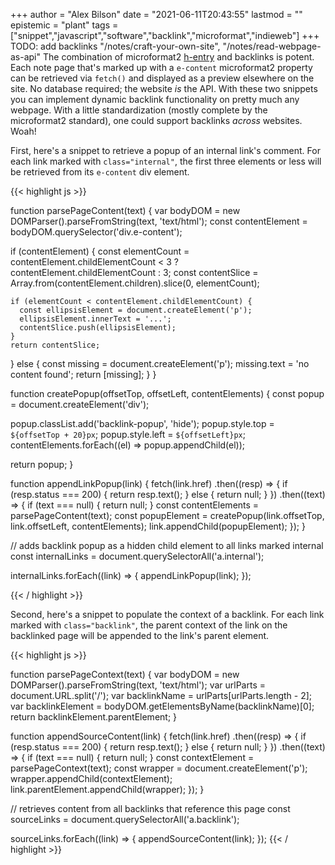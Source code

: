 +++
author = "Alex Bilson"
date = "2021-06-11T20:43:55"
lastmod = ""
epistemic = "plant"
tags = ["snippet","javascript","software","backlink","microformat","indieweb"]
+++
TODO: add backlinks "/notes/craft-your-own-site", "/notes/read-webpage-as-api"
The combination of microformat2 [h-entry](http://microformats.org/wiki/h-entry) and backlinks is potent. Each note page that's marked up with a `e-content` microformat2 property can be retrieved via `fetch()` and displayed as a preview elsewhere on the site. No database required; the website _is_ the API. With these two snippets you can implement dynamic backlink functionality on pretty much any webpage. With a little standardization (mostly complete by the microformat2 standard), one could support backlinks _across_ websites. Woah!

First, here's a snippet to retrieve a popup of an internal link's comment. For each link marked with `class="internal"`, the first three elements or less will be retrieved from its `e-content` div element.

{{< highlight js >}}

function parsePageContent(text) {
  var bodyDOM = new DOMParser().parseFromString(text, 'text/html');
  const contentElement = bodyDOM.querySelector('div.e-content');

  if (contentElement) {
    const elementCount = contentElement.childElementCount < 3 ? contentElement.childElementCount : 3;
    const contentSlice = Array.from(contentElement.children).slice(0, elementCount);

    if (elementCount < contentElement.childElementCount) {
      const ellipsisElement = document.createElement('p');
      ellipsisElement.innerText = '...';
      contentSlice.push(ellipsisElement);
    }
    return contentSlice;

  } else {
    const missing = document.createElement('p');
    missing.text = 'no content found';
    return [missing];
  }
}

function createPopup(offsetTop, offsetLeft, contentElements) {
  const popup = document.createElement('div');

  popup.classList.add('backlink-popup', 'hide');
  popup.style.top = `${offsetTop + 20}px`;
  popup.style.left = `${offsetLeft}px`;
  contentElements.forEach((el) => popup.appendChild(el));

  return popup;
}

function appendLinkPopup(link) {
  fetch(link.href)
    .then((resp) => {
      if (resp.status === 200) {
        return resp.text();
      } else {
        return null;
      }
    })
    .then((text) => {
      if (text === null) { return null; }
      const contentElements = parsePageContent(text);
      const popupElement = createPopup(link.offsetTop, link.offsetLeft, contentElements);
      link.appendChild(popupElement);
    });
}

// adds backlink popup as a hidden child element to all links marked internal
const internalLinks = document.querySelectorAll('a.internal');

internalLinks.forEach((link) => {
  appendLinkPopup(link);
});

{{< / highlight >}}

Second, here's a snippet to populate the context of a backlink. For each link marked with `class="backlink"`, the parent context of the link on the backlinked page will be appended to the link's parent element.

{{< highlight js >}}

function parsePageContext(text) {
  var bodyDOM = new DOMParser().parseFromString(text, 'text/html');
  var urlParts = document.URL.split('/');
  var backlinkName = urlParts[urlParts.length - 2];
  var backlinkElement = bodyDOM.getElementsByName(backlinkName)[0];
  return backlinkElement.parentElement;
}

function appendSourceContent(link) {
  fetch(link.href)
    .then((resp) => {
      if (resp.status === 200) {
        return resp.text();
      } else {
        return null;
      }
    })
    .then((text) => {
      if (text === null) { return null; }
      const contextElement = parsePageContext(text);
      const wrapper = document.createElement('p');
      wrapper.appendChild(contextElement);
      link.parentElement.appendChild(wrapper);
    });
}

// retrieves content from all backlinks that reference this page
const sourceLinks = document.querySelectorAll('a.backlink');

sourceLinks.forEach((link) => {
  appendSourceContent(link);
});
{{< / highlight >}}
